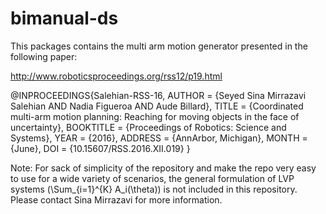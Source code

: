 # bimanual-ds

This packages contains the multi arm  motion generator presented in the following paper:

http://www.roboticsproceedings.org/rss12/p19.html

@INPROCEEDINGS{Salehian-RSS-16, 
    AUTHOR    = {Seyed Sina Mirrazavi Salehian AND Nadia Figueroa AND Aude Billard}, 
    TITLE     = {Coordinated multi-arm motion planning: Reaching for moving objects in the face of uncertainty}, 
    BOOKTITLE = {Proceedings of Robotics: Science and Systems}, 
    YEAR      = {2016}, 
    ADDRESS   = {AnnArbor, Michigan}, 
    MONTH     = {June}, 
    DOI       = {10.15607/RSS.2016.XII.019} 
} 
  
  

Note: For sack of simplicity of the repository and make the repo very easy to use for a wide variety of scenarios,  the general formulation of  LVP systems  (\Sum_{i=1}^{K} A_i(\theta)) is not included in this repository. Please contact Sina Mirrazavi for more information.
